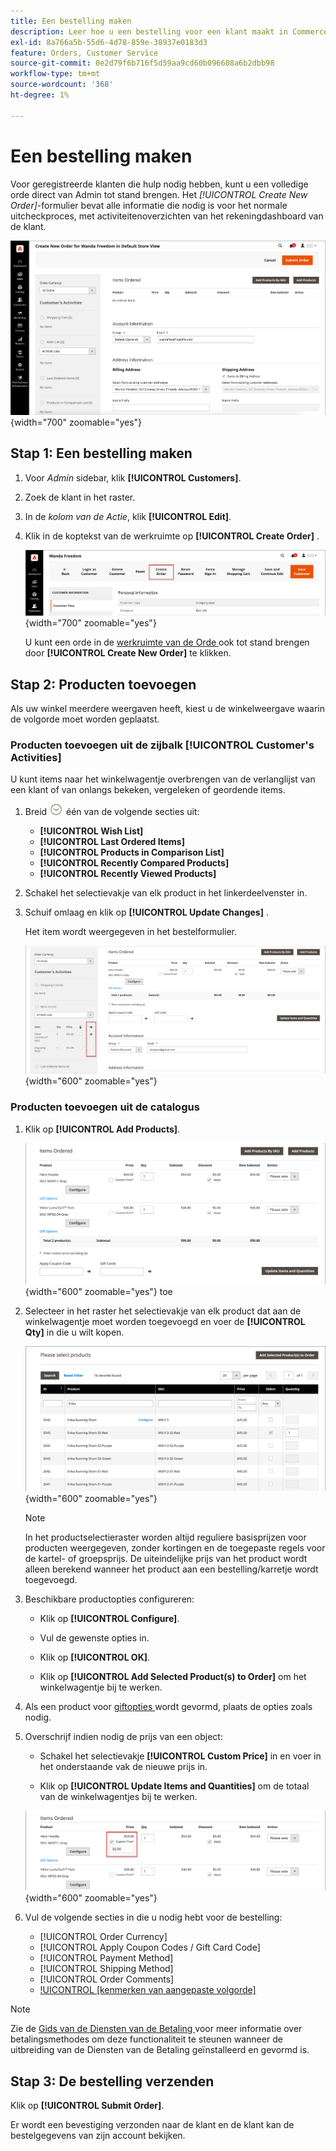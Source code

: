 ```yaml
---
title: Een bestelling maken
description: Leer hoe u een bestelling voor een klant maakt in Commerce Admin.
exl-id: 8a766a5b-55d6-4d78-859e-38937e0183d3
feature: Orders, Customer Service
source-git-commit: 0e2d79f6b716f5d59aa9cd60b096608a6b2dbb98
workflow-type: tm+mt
source-wordcount: '368'
ht-degree: 1%

---
```


# Een bestelling maken

Voor geregistreerde klanten die hulp nodig hebben, kunt u een volledige orde direct van Admin tot stand brengen. Het _[!UICONTROL Create New Order]_-formulier bevat alle informatie die nodig is voor het normale uitcheckproces, met activiteitenoverzichten van het rekeningdashboard van de klant.

![ creeer een orde voor een klant ](./assets/create-new-order.png){width="700" zoomable="yes"}

## Stap 1: Een bestelling maken

1. Voor _Admin_ sidebar, klik **[!UICONTROL Customers]**.

1. Zoek de klant in het raster.

1. In de _kolom van de Actie_, klik **[!UICONTROL Edit]**.

1. Klik in de koptekst van de werkruimte op **[!UICONTROL Create Order]** .

   ![ de kopbal van Workspace ](./assets/order-create-buttons.png){width="700" zoomable="yes"}

   U kunt een orde in de [ werkruimte van de Orde ](orders.md#orders-workspace) ook tot stand brengen door **[!UICONTROL Create New Order]** te klikken.

## Stap 2: Producten toevoegen

Als uw winkel meerdere weergaven heeft, kiest u de winkelweergave waarin de volgorde moet worden geplaatst.

### Producten toevoegen uit de zijbalk [!UICONTROL Customer's Activities]

U kunt items naar het winkelwagentje overbrengen van de verlanglijst van een klant of van onlangs bekeken, vergeleken of geordende items.

1. Breid ![ selecteur van de Uitbreiding ](../assets/icon-display-expand.png) één van de volgende secties uit:

   - **[!UICONTROL Wish List]**
   - **[!UICONTROL Last Ordered Items]**
   - **[!UICONTROL Products in Comparison List]**
   - **[!UICONTROL Recently Compared Products]**
   - **[!UICONTROL Recently Viewed Products]**

1. Schakel het selectievakje van elk product in het linkerdeelvenster in.

1. Schuif omlaag en klik op **[!UICONTROL Update Changes]** .

   Het item wordt weergegeven in het bestelformulier.

   ![ toevoegen aan Kar ](./assets/create-order-add-wishlist.png){width="600" zoomable="yes"}

### Producten toevoegen uit de catalogus

1. Klik op **[!UICONTROL Add Products]**.

   ![ voeg Producten ](./assets/account-add-wishlist-product.png){width="600" zoomable="yes"} toe

1. Selecteer in het raster het selectievakje van elk product dat aan de winkelwagentje moet worden toegevoegd en voer de **[!UICONTROL Qty]** in die u wilt kopen.

   ![ Uitgezochte Producten ](./assets/create-order-from-catalog.png){width="600" zoomable="yes"}

   >[!NOTE]
   >
   >In het productselectieraster worden altijd reguliere basisprijzen voor producten weergegeven, zonder kortingen en de toegepaste regels voor de kartel- of groepsprijs. De uiteindelijke prijs van het product wordt alleen berekend wanneer het product aan een bestelling/karretje wordt toegevoegd.

1. Beschikbare productopties configureren:

   - Klik op **[!UICONTROL Configure]**.

   - Vul de gewenste opties in.

   - Klik op **[!UICONTROL OK]**.

   - Klik op **[!UICONTROL Add Selected Product(s) to Order]** om het winkelwagentje bij te werken.

1. Als een product voor [ giftopties ](../catalog/product-gift-options.md) wordt gevormd, plaats de opties zoals nodig.

1. Overschrijf indien nodig de prijs van een object:

   - Schakel het selectievakje **[!UICONTROL Custom Price]** in en voer in het onderstaande vak de nieuwe prijs in.

   - Klik op **[!UICONTROL Update Items and Quantities]** om de totaal van de winkelwagentjes bij te werken.

   ![ Aangepaste Prijs ](./assets/create-order-custom-price.png){width="600" zoomable="yes"}

1. Vul de volgende secties in die u nodig hebt voor de bestelling:

   - [!UICONTROL Order Currency]
   - [!UICONTROL Apply Coupon Codes / Gift Card Code]
   - [!UICONTROL Payment Method]
   - [!UICONTROL Shipping Method]
   - [!UICONTROL Order Comments]
   - [!UICONTROL [kenmerken van aangepaste volgorde]](../stores-purchase/order-processing.md#custom-order-attributes)

>[!NOTE]
>
>Zie de [ Gids van de Diensten van de Betaling ](https://experienceleague.adobe.com/en/docs/commerce/payment-services/guide-overview) voor meer informatie over betalingsmethodes om deze functionaliteit te steunen wanneer de uitbreiding van de Diensten van de Betaling geïnstalleerd en gevormd is.

## Stap 3: De bestelling verzenden

Klik op **[!UICONTROL Submit Order]**.

Er wordt een bevestiging verzonden naar de klant en de klant kan de bestelgegevens van zijn account bekijken.
